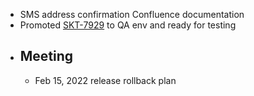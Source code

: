 - SMS address confirmation Confluence documentation
- Promoted [SKT-7929](https://wondersco.atlassian.net/browse/SKT-7929) to QA env and ready for testing
- ## Meeting
	- Feb 15, 2022 release rollback plan